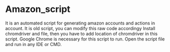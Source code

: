 # Amazon_script
It is an automated script for generating amazon accounts and actions in account. It is old script, you can modify this raw code accordingy
Install chromdriver and file, then you have to add location of chromdriver in this script.
Google Chrome is necessary for this script to run.
Open the script file and run in any IDE or CMD.
